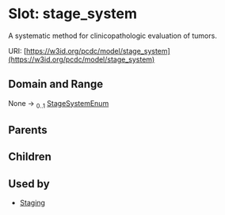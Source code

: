 
# Slot: stage_system


A systematic method for clinicopathologic evaluation of tumors.

URI: [https://w3id.org/pcdc/model/stage_system](https://w3id.org/pcdc/model/stage_system)


## Domain and Range

None &#8594;  <sub>0..1</sub> [StageSystemEnum](StageSystemEnum.md)

## Parents


## Children


## Used by

 * [Staging](Staging.md)
